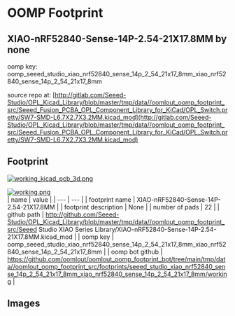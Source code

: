 # OOMP Footprint  
## XIAO-nRF52840-Sense-14P-2.54-21X17.8MM  by none  
  
oomp key: oomp_seeed_studio_xiao_nrf52840_sense_14p_2_54_21x17_8mm_xiao_nrf52840_sense_14p_2_54_21x17_8mm  
  
source repo at: [http://gitlab.com/Seeed-Studio/OPL_Kicad_Library/blob/master/tmp/data//oomlout_oomp_footprint_src/Seeed_Fusion_PCBA_OPL_Component_Library_for_KiCad/OPL_Switch.pretty/SW7-SMD-L6.7X2.7X3.2MM.kicad_mod](http://gitlab.com/Seeed-Studio/OPL_Kicad_Library/blob/master/tmp/data//oomlout_oomp_footprint_src/Seeed_Fusion_PCBA_OPL_Component_Library_for_KiCad/OPL_Switch.pretty/SW7-SMD-L6.7X2.7X3.2MM.kicad_mod)  
## Footprint  
  
[![working_kicad_pcb_3d.png](working_kicad_pcb_3d_600.png)](working_kicad_pcb_3d.png)  
  
[![working.png](working_600.png)](working.png)  
| name | value | 
| --- | --- | 
| footprint name | XIAO-nRF52840-Sense-14P-2.54-21X17.8MM | 
| footprint description | None | 
| number of pads | 22 | 
| github path | http://github.com/Seeed-Studio/OPL_Kicad_Library/blob/master/tmp/data//oomlout_oomp_footprint_src/Seeed Studio XIAO Series Library/XIAO-nRF52840-Sense-14P-2.54-21X17.8MM.kicad_mod | 
| oomp key | oomp_seeed_studio_xiao_nrf52840_sense_14p_2_54_21x17_8mm_xiao_nrf52840_sense_14p_2_54_21x17_8mm | 
| oomp bot github | https://github.com/oomlout/oomlout_oomp_footprint_bot/tree/main/tmp/data//oomlout_oomp_footprint_src/footprints/seeed_studio_xiao_nrf52840_sense_14p_2_54_21x17_8mm_xiao_nrf52840_sense_14p_2_54_21x17_8mm/working | 
## Images  
